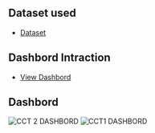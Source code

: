 ## Dataset used 
- <a href= "https://github.com/Solanedd/power-bi-bank-project/blob/main/cc_add.csv">Dataset</a>
## Dashbord Intraction 
- <a href= "https://github.com/Solanedd/power-bi-bank-project/blob/main/HR%20Dashboard2.twbx">View Dashbord</a>
## Dashbord 

![CCT 2 DASHBORD](https://github.com/user-attachments/assets/b1e8750f-b87e-40a0-90bd-cd8898bb8673)
![CCT1 DASHBORD](https://github.com/user-attachments/assets/4ce36987-eb63-4ad8-93ff-25b7d7c41666)





